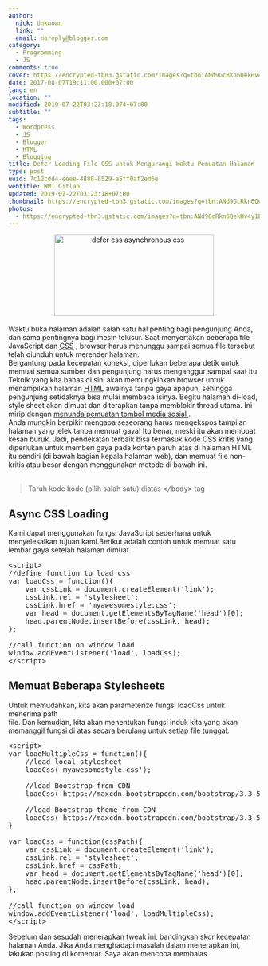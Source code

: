 ```yaml
---
author:
  nick: Unknown
  link: ""
  email: noreply@blogger.com
category:
  - Programming
  - JS
comments: true
cover: https://encrypted-tbn3.gstatic.com/images?q=tbn:ANd9GcRkn6QekHv4y1EKpYAOy9FD3qAngAFoLYAB9faenCIkJi44YFLGAmFBWDa5
date: 2017-08-07T19:11:00.000+07:00
lang: en
location: ""
modified: 2019-07-22T03:23:18.074+07:00
subtitle: ""
tags:
  - Wordpress
  - JS
  - Blogger
  - HTML
  - Blogging
title: Defer Loading File CSS untuk Mengurangi Waktu Pemuatan Halaman
type: post
uuid: 7c12cdd4-eeee-4888-8529-a5ff0af2ed6e
webtitle: WMI Gitlab
updated: 2019-07-22T03:23:18+07:00
thumbnail: https://encrypted-tbn3.gstatic.com/images?q=tbn:ANd9GcRkn6QekHv4y1EKpYAOy9FD3qAngAFoLYAB9faenCIkJi44YFLGAmFBWDa5
photos:
  - https://encrypted-tbn3.gstatic.com/images?q=tbn:ANd9GcRkn6QekHv4y1EKpYAOy9FD3qAngAFoLYAB9faenCIkJi44YFLGAmFBWDa5
---
```


<div class="separator" style="clear: both; text-align: center;"><a href="https://encrypted-tbn3.gstatic.com/images?q=tbn:ANd9GcRkn6QekHv4y1EKpYAOy9FD3qAngAFoLYAB9faenCIkJi44YFLGAmFBWDa5" imageanchor="1" style="margin-left: 1em; margin-right: 1em;" rel="noopener noreferer nofollow"><img alt="defer css asynchronous css" border="0" data-original-height="275" data-original-width="535" height="164" src="https://encrypted-tbn3.gstatic.com/images?q=tbn:ANd9GcRkn6QekHv4y1EKpYAOy9FD3qAngAFoLYAB9faenCIkJi44YFLGAmFBWDa5" title="defer css asynchronous css" width="320"></a></div><br>Waktu buka halaman adalah salah satu hal penting bagi pengunjung Anda, dan sama pentingnya bagi mesin telusur. Saat menyertakan beberapa file JavaScript dan <abbr title="Cascading Style Sheets">CSS</abbr> , browser harus menunggu sampai semua file tersebut telah diunduh untuk merender halaman.<br>Bergantung pada kecepatan koneksi, diperlukan beberapa detik untuk memuat semua sumber dan pengunjung harus menganggur sampai saat itu.<br>Teknik yang kita bahas di sini akan memungkinkan browser untuk menampilkan halaman <abbr title="Hyper Text Markup Language">HTML</abbr> awalnya tanpa gaya apapun, sehingga pengunjung setidaknya bisa mulai membaca isinya. Begitu halaman di-load, style sheet akan dimuat dan diterapkan tanpa memblokir thread utama. Ini mirip dengan <a href="https://translate.googleusercontent.com/translate_c?depth=2&amp;nv=1&amp;rurl=translate.google.com&amp;sl=en&amp;sp=nmt4&amp;tl=id&amp;u=http://www.techvigil.com/tips-tricks/303/defer-javascript-decrease-pageload-time/&amp;usg=ALkJrhjOj5TNgqHsLh_oXrcdK2E09DYVCQ" title="Tangguhkan pemuatan tombol media sosial untuk memperbaiki waktu buka halaman" rel="noopener noreferer nofollow"> menunda pemuatan tombol media sosial </a> .<br>Anda mungkin berpikir mengapa seseorang harus mengekspos tampilan halaman yang jelek tanpa memuat gaya! Itu benar, meski itu akan membuat kesan buruk. Jadi, pendekatan terbaik bisa termasuk kode CSS kritis yang diperlukan untuk memberi gaya pada konten paruh atas di halaman HTML itu sendiri (di bawah bagian kepala halaman web), dan memuat file non-kritis atau besar dengan menggunakan metode di bawah ini.<br><br><blockquote>Taruh kode kode (pilih salah satu) diatas <kbd>&lt;/body&gt;</kbd> tag</blockquote><h2>Async CSS Loading</h2>Kami dapat menggunakan fungsi JavaScript sederhana untuk menyelesaikan tujuan kami.Berikut adalah contoh untuk memuat satu lembar gaya setelah halaman dimuat.<br><pre>&lt;script&gt;<br>//define function to load css<br>var loadCss = function(){<br>    var cssLink = document.createElement('link');<br>    cssLink.rel = 'stylesheet';<br>    cssLink.href = 'myawesomestyle.css';<br>    var head = document.getElementsByTagName('head')[0];<br>    head.parentNode.insertBefore(cssLink, head);<br>};<br> <br>//call function on window load<br>window.addEventListener('load', loadCss);<br>&lt;/script&gt;</pre><h2>    Memuat Beberapa Stylesheets<br></h2>Untuk memudahkan, kita akan parameterize fungsi loadCss untuk menerima path<br>file. Dan kemudian, kita akan menentukan fungsi induk kita yang akan<br>memanggil fungsi di atas secara berulang untuk setiap file tunggal.<br><pre>&lt;script&gt;<br>var loadMultipleCss = function(){<br>    //load local stylesheet<br>    loadCss('myawesomestyle.css');<br>     <br>    //load Bootstrap from CDN<br>    loadCss('https://maxcdn.bootstrapcdn.com/bootstrap/3.3.5/css/bootstrap.min.css');<br>     <br>    //load Bootstrap theme from CDN<br>    loadCss('https://maxcdn.bootstrapcdn.com/bootstrap/3.3.5/css/bootstrap-theme.min.css');<br>}<br> <br>var loadCss = function(cssPath){<br>    var cssLink = document.createElement('link');<br>    cssLink.rel = 'stylesheet';<br>    cssLink.href = cssPath;<br>    var head = document.getElementsByTagName('head')[0];<br>    head.parentNode.insertBefore(cssLink, head);<br>};<br> <br>//call function on window load<br>window.addEventListener('load', loadMultipleCss);<br>&lt;/script&gt;</pre>Sebelum dan sesudah menerapkan tweak ini, bandingkan skor kecepatan halaman Anda. Jika Anda menghadapi masalah dalam menerapkan ini, lakukan posting di komentar. Saya akan mencoba membalas